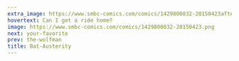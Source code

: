 ```yaml
---
extra_image: https://www.smbc-comics.com/comics/1429800832-20150423after.png
hovertext: Can I get a ride home?
image: https://www.smbc-comics.com/comics/1429800832-20150423.png
next: your-favorite
prev: the-wolfman
title: Bat-Austerity
---
```

